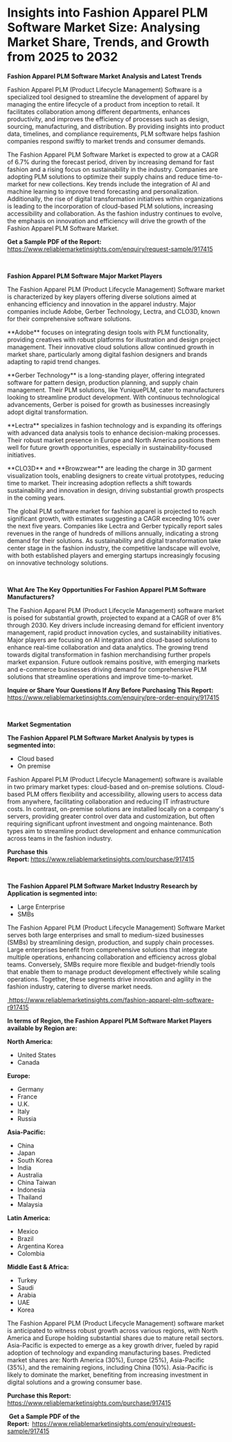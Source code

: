 <p><h1>Insights into Fashion Apparel PLM Software Market Size: Analysing Market Share, Trends, and Growth from 2025 to 2032</h1></p><p><strong>Fashion Apparel PLM Software Market Analysis and Latest Trends</strong></p>
<p><p>Fashion Apparel PLM (Product Lifecycle Management) Software is a specialized tool designed to streamline the development of apparel by managing the entire lifecycle of a product from inception to retail. It facilitates collaboration among different departments, enhances productivity, and improves the efficiency of processes such as design, sourcing, manufacturing, and distribution. By providing insights into product data, timelines, and compliance requirements, PLM software helps fashion companies respond swiftly to market trends and consumer demands.</p><p>The Fashion Apparel PLM Software Market is expected to grow at a CAGR of 6.7% during the forecast period, driven by increasing demand for fast fashion and a rising focus on sustainability in the industry. Companies are adopting PLM solutions to optimize their supply chains and reduce time-to-market for new collections. Key trends include the integration of AI and machine learning to improve trend forecasting and personalization. Additionally, the rise of digital transformation initiatives within organizations is leading to the incorporation of cloud-based PLM solutions, increasing accessibility and collaboration. As the fashion industry continues to evolve, the emphasis on innovation and efficiency will drive the growth of the Fashion Apparel PLM Software Market.</p></p>
<p><strong>Get a Sample PDF of the Report:&nbsp;</strong> <a href="https://www.reliablemarketinsights.com/enquiry/request-sample/917415?utm_campaign=2669&utm_medium=2&utm_source=Github&utm_content=ia&utm_term=18042025&utm_id=fashion-apparel-plm-software">https://www.reliablemarketinsights.com/enquiry/request-sample/917415</a></p>
<p>&nbsp;</p>
<p><strong>Fashion Apparel PLM Software Major Market Players</strong></p>
<p><p>The Fashion Apparel PLM (Product Lifecycle Management) Software market is characterized by key players offering diverse solutions aimed at enhancing efficiency and innovation in the apparel industry. Major companies include Adobe, Gerber Technology, Lectra, and CLO3D, known for their comprehensive software solutions. </p><p>**Adobe** focuses on integrating design tools with PLM functionality, providing creatives with robust platforms for illustration and design project management. Their innovative cloud solutions allow continued growth in market share, particularly among digital fashion designers and brands adapting to rapid trend changes.</p><p>**Gerber Technology** is a long-standing player, offering integrated software for pattern design, production planning, and supply chain management. Their PLM solutions, like YuniquePLM, cater to manufacturers looking to streamline product development. With continuous technological advancements, Gerber is poised for growth as businesses increasingly adopt digital transformation.</p><p>**Lectra** specializes in fashion technology and is expanding its offerings with advanced data analysis tools to enhance decision-making processes. Their robust market presence in Europe and North America positions them well for future growth opportunities, especially in sustainability-focused initiatives.</p><p>**CLO3D** and **Browzwear** are leading the charge in 3D garment visualization tools, enabling designers to create virtual prototypes, reducing time to market. Their increasing adoption reflects a shift towards sustainability and innovation in design, driving substantial growth prospects in the coming years.</p><p>The global PLM software market for fashion apparel is projected to reach significant growth, with estimates suggesting a CAGR exceeding 10% over the next five years. Companies like Lectra and Gerber typically report sales revenues in the range of hundreds of millions annually, indicating a strong demand for their solutions. As sustainability and digital transformation take center stage in the fashion industry, the competitive landscape will evolve, with both established players and emerging startups increasingly focusing on innovative technology solutions.</p></p>
<p>&nbsp;</p>
<p><strong>What Are The Key Opportunities For Fashion Apparel PLM Software Manufacturers?</strong></p>
<p><p>The Fashion Apparel PLM (Product Lifecycle Management) software market is poised for substantial growth, projected to expand at a CAGR of over 8% through 2030. Key drivers include increasing demand for efficient inventory management, rapid product innovation cycles, and sustainability initiatives. Major players are focusing on AI integration and cloud-based solutions to enhance real-time collaboration and data analytics. The growing trend towards digital transformation in fashion merchandising further propels market expansion. Future outlook remains positive, with emerging markets and e-commerce businesses driving demand for comprehensive PLM solutions that streamline operations and improve time-to-market.</p></p>
<p><strong>Inquire or Share Your Questions If Any Before Purchasing This Report:</strong> <a href="https://www.reliablemarketinsights.com/enquiry/pre-order-enquiry/917415?utm_campaign=2669&utm_medium=2&utm_source=Github&utm_content=ia&utm_term=18042025&utm_id=fashion-apparel-plm-software">https://www.reliablemarketinsights.com/enquiry/pre-order-enquiry/917415</a></p>
<p>&nbsp;</p>
<p><strong>Market Segmentation</strong></p>
<p><strong>The Fashion Apparel PLM Software Market Analysis by types is segmented into:</strong></p>
<p><ul><li>Cloud based</li><li>On premise</li></ul></p>
<p><p>Fashion Apparel PLM (Product Lifecycle Management) software is available in two primary market types: cloud-based and on-premise solutions. Cloud-based PLM offers flexibility and accessibility, allowing users to access data from anywhere, facilitating collaboration and reducing IT infrastructure costs. In contrast, on-premise solutions are installed locally on a company's servers, providing greater control over data and customization, but often requiring significant upfront investment and ongoing maintenance. Both types aim to streamline product development and enhance communication across teams in the fashion industry.</p></p>
<p><strong>Purchase this Report:&nbsp;</strong><a href="https://www.reliablemarketinsights.com/purchase/917415?utm_campaign=2669&utm_medium=2&utm_source=Github&utm_content=ia&utm_term=18042025&utm_id=fashion-apparel-plm-software">https://www.reliablemarketinsights.com/purchase/917415</a></p>
<p>&nbsp;</p>
<p><strong>The Fashion Apparel PLM Software Market Industry Research by Application is segmented into:</strong></p>
<p><ul><li>Large Enterprise</li><li>SMBs</li></ul></p>
<p><p>The Fashion Apparel PLM (Product Lifecycle Management) Software Market serves both large enterprises and small to medium-sized businesses (SMBs) by streamlining design, production, and supply chain processes. Large enterprises benefit from comprehensive solutions that integrate multiple operations, enhancing collaboration and efficiency across global teams. Conversely, SMBs require more flexible and budget-friendly tools that enable them to manage product development effectively while scaling operations. Together, these segments drive innovation and agility in the fashion industry, catering to diverse market needs.</p></p>
<p><a href="https://www.reliablemarketinsights.com/fashion-apparel-plm-software-r917415?utm_campaign=2669&utm_medium=2&utm_source=Github&utm_content=ia&utm_term=18042025&utm_id=fashion-apparel-plm-software">&nbsp;https://www.reliablemarketinsights.com/fashion-apparel-plm-software-r917415</a></p>
<p><strong>In terms of Region, the Fashion Apparel PLM Software Market Players available by Region are:</strong></p>
<p>
    <p> <strong> North America: </strong>
        <ul>
            <li>United States</li>
            <li>Canada</li>
        </ul>
        </p> 
    <p> <strong> Europe: </strong>
        <ul>
            <li>Germany</li>
            <li>France</li>
            <li>U.K.</li>
            <li>Italy</li>
            <li>Russia</li>
        </ul>
        </p> 
    <p> <strong> Asia-Pacific: </strong>
        <ul>
            <li>China</li>
            <li>Japan</li>
            <li>South Korea</li>
            <li>India</li>
            <li>Australia</li>
            <li>China Taiwan</li>
            <li>Indonesia</li>
            <li>Thailand</li>
            <li>Malaysia</li>
        </ul>
        </p> 
    <p> <strong> Latin America: </strong>
        <ul>
            <li>Mexico</li>
            <li>Brazil</li>
            <li>Argentina Korea</li>
            <li>Colombia</li>
        </ul>
        </p> 
    <p> <strong> Middle East & Africa: </strong>
        <ul>
            <li>Turkey</li>
            <li>Saudi</li>
            <li>Arabia</li>
            <li>UAE</li>
            <li>Korea</li>
        </ul>
    </p>
    </p>
<p><p>The Fashion Apparel PLM (Product Lifecycle Management) software market is anticipated to witness robust growth across various regions, with North America and Europe holding substantial shares due to mature retail sectors. Asia-Pacific is expected to emerge as a key growth driver, fueled by rapid adoption of technology and expanding manufacturing bases. Predicted market shares are: North America (30%), Europe (25%), Asia-Pacific (35%), and the remaining regions, including China (10%). Asia-Pacific is likely to dominate the market, benefiting from increasing investment in digital solutions and a growing consumer base.</p></p>
<p><strong>Purchase this Report: </strong><a href="https://www.reliablemarketinsights.com/purchase/917415?utm_campaign=2669&utm_medium=2&utm_source=Github&utm_content=ia&utm_term=18042025&utm_id=fashion-apparel-plm-software">https://www.reliablemarketinsights.com/purchase/917415</a></p>
<p>&nbsp;<strong>Get a Sample PDF of the Report:&nbsp;&nbsp;</strong><a href="https://www.reliablemarketinsights.com/enquiry/request-sample/917415?utm_campaign=2669&utm_medium=2&utm_source=Github&utm_content=ia&utm_term=18042025&utm_id=fashion-apparel-plm-software">https://www.reliablemarketinsights.com/enquiry/request-sample/917415</a></p>
<p><strong></strong></p>
<p><p></p><p></p><p></p></p>